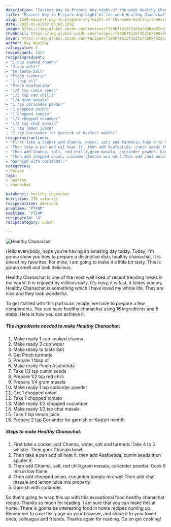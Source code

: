 ```yaml
---
description: "Easiest Way to Prepare Any-night-of-the-week Healthy Chanachat"
title: "Easiest Way to Prepare Any-night-of-the-week Healthy Chanachat"
slug: 1259-easiest-way-to-prepare-any-night-of-the-week-healthy-chanachat
date: 2022-03-01T02:05:03.120Z
image: https://img-global.cpcdn.com/recipes/f380b71a15f35d16/680x482cq70/healthy-chanachat-recipe-main-photo.jpg
thumbnail: https://img-global.cpcdn.com/recipes/f380b71a15f35d16/680x482cq70/healthy-chanachat-recipe-main-photo.jpg
cover: https://img-global.cpcdn.com/recipes/f380b71a15f35d16/680x482cq70/healthy-chanachat-recipe-main-photo.jpg
author: May Aguilar
ratingvalue: 5
reviewcount: 3327
recipeingredient:
- "1 cup soaked channa"
- "3 cup water"
- "to taste Salt"
- "Pinch turmeric"
- "1 tbsp oil"
- "Pinch Asafoetida"
- "1/2 tsp cumin seeds"
- "1/2 tsp red chilli"
- "1/4 gram masala"
- "1 tsp coriander powder"
- "1 chopped onion"
- "1 chopped tomato"
- "1/2 chopped cucumber"
- "1/2 tsp chat masala"
- "1 tsp lemon juice"
- "2 tsp Coriander for garnish or Kasturi meethi"
recipeinstructions:
- "First take a cooker add Channa, water, salt and turmeric.Take 4 to 5 whistle. Then pour Chanain bowl."
- "Then take a pan add oil heat it, then add Asafoetida, cumin seeds then spluter it."
- "Then add Channa, salt, red chilli,gram masala, coriander powder. Cook 5 min in low flame"
- "Then add chopped onion, cucumber,tomato mix well.Then add chat masala and lemon juice mix properly."
- "Garnish with coriander."
categories:
- Recipe
tags:
- healthy
- chanachat

katakunci: healthy chanachat 
nutrition: 170 calories
recipecuisine: American
preptime: "PT40M"
cooktime: "PT54M"
recipeyield: "4"
recipecategory: Lunch

---
```



![Healthy Chanachat](https://img-global.cpcdn.com/recipes/f380b71a15f35d16/680x482cq70/healthy-chanachat-recipe-main-photo.jpg)

Hello everybody, hope you're having an amazing day today. Today, I'm gonna show you how to prepare a distinctive dish, healthy chanachat. It is one of my favorites. For mine, I am going to make it a little bit tasty. This is gonna smell and look delicious.

Healthy Chanachat is one of the most well liked of recent trending meals in the world. It is enjoyed by millions daily. It's easy, it is fast, it tastes yummy. Healthy Chanachat is something which I have loved my whole life. They are nice and they look wonderful.




To get started with this particular recipe, we have to prepare a few components. You can have healthy chanachat using 16 ingredients and 5 steps. Here is how you can achieve it.

<!--inarticleads1-->

##### The ingredients needed to make Healthy Chanachat:

1. Make ready 1 cup soaked channa
1. Make ready 3 cup water
1. Make ready to taste Salt
1. Get Pinch turmeric
1. Prepare 1 tbsp oil
1. Make ready Pinch Asafoetida
1. Take 1/2 tsp cumin seeds
1. Prepare 1/2 tsp red chilli
1. Prepare 1/4 gram masala
1. Make ready 1 tsp coriander powder
1. Get 1 chopped onion
1. Take 1 chopped tomato
1. Make ready 1/2 chopped cucumber
1. Make ready 1/2 tsp chat masala
1. Take 1 tsp lemon juice
1. Prepare 2 tsp Coriander for garnish or Kasturi meethi




<!--inarticleads2-->

##### Steps to make Healthy Chanachat:

1. First take a cooker add Channa, water, salt and turmeric.Take 4 to 5 whistle. Then pour Chanain bowl.
1. Then take a pan add oil heat it, then add Asafoetida, cumin seeds then spluter it.
1. Then add Channa, salt, red chilli,gram masala, coriander powder. Cook 5 min in low flame
1. Then add chopped onion, cucumber,tomato mix well.Then add chat masala and lemon juice mix properly.
1. Garnish with coriander.




So that's going to wrap this up with this exceptional food healthy chanachat recipe. Thanks so much for reading. I am sure that you can make this at home. There is gonna be interesting food in home recipes coming up. Remember to save this page on your browser, and share it to your loved ones, colleague and friends. Thanks again for reading. Go on get cooking!
